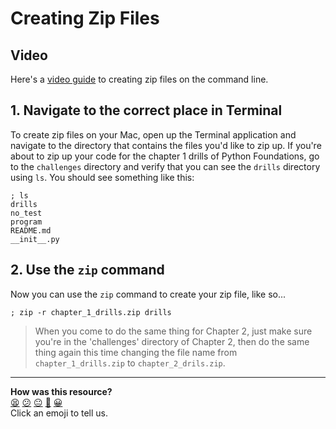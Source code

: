 # Creating Zip Files

## Video

Here's a [video guide](https://youtu.be/UfvSaCYdcVk) to creating zip files on the command line.

## 1. Navigate to the correct place in Terminal

To create zip files on your Mac, open up the Terminal application and navigate to the directory that contains the files you'd like to zip up. If you're about to zip up your code for the chapter 1 drills of Python Foundations, go to the `challenges` directory and verify that you can see the `drills` directory using `ls`. You should see something like this:

```shell
; ls
drills
no_test
program
README.md
__init__.py
```


## 2. Use the `zip` command

Now you can use the `zip` command to create your zip file, like so...

```shell
; zip -r chapter_1_drills.zip drills
```

> When you come to do the same thing for Chapter 2, just make sure you're in the 'challenges' directory of Chapter 2, then do the same thing again this time changing the file name from `chapter_1_drills.zip` to `chapter_2_drils.zip`.


<!-- BEGIN GENERATED SECTION DO NOT EDIT -->

---

**How was this resource?**  
[😫](https://airtable.com/shrUJ3t7KLMqVRFKR?prefill_Repository=makersacademy%2Fpython_foundations&prefill_File=pills%2Fcreating_zipfiles.md&prefill_Sentiment=😫) [😕](https://airtable.com/shrUJ3t7KLMqVRFKR?prefill_Repository=makersacademy%2Fpython_foundations&prefill_File=pills%2Fcreating_zipfiles.md&prefill_Sentiment=😕) [😐](https://airtable.com/shrUJ3t7KLMqVRFKR?prefill_Repository=makersacademy%2Fpython_foundations&prefill_File=pills%2Fcreating_zipfiles.md&prefill_Sentiment=😐) [🙂](https://airtable.com/shrUJ3t7KLMqVRFKR?prefill_Repository=makersacademy%2Fpython_foundations&prefill_File=pills%2Fcreating_zipfiles.md&prefill_Sentiment=🙂) [😀](https://airtable.com/shrUJ3t7KLMqVRFKR?prefill_Repository=makersacademy%2Fpython_foundations&prefill_File=pills%2Fcreating_zipfiles.md&prefill_Sentiment=😀)  
Click an emoji to tell us.

<!-- END GENERATED SECTION DO NOT EDIT -->
